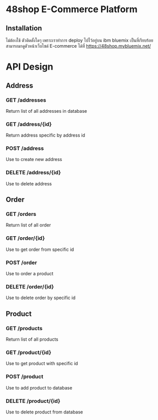 # 48shop E-Commerce Platform
## Installation
ไม่ต้องใช้ ตัวติดตั้งใดๆ เพราะเราทำการ deploy ไปไว้อยู่บน ibm bluemix เป็นที่เรียบร้อย <br>
สามารถมาดูตัวหน้าเว็บไซต์ E-commerce ได้ที่ https://48shop.mybluemix.net/

# API Design
## Address
### GET /addresses
Return list of all addresses in database <br>

### GET /address/{id} 
Return address specific by address id <br>

### POST /address
Use to create new address <br>

### DELETE /address/{id}
Use to delete address

## Order
### GET /orders
Return list of all order

### GET /order/{id}
Use to get order from specific id

### POST /order
Use to order a product

### DELETE /order/{id}
Use to delete order by specific id

## Product
### GET /products
Return list of all products

### GET /product/{id}
Use to get product with specific id

### POST /product
Use to add product to database

### DELETE /product/{id}
Use to delete product from database



